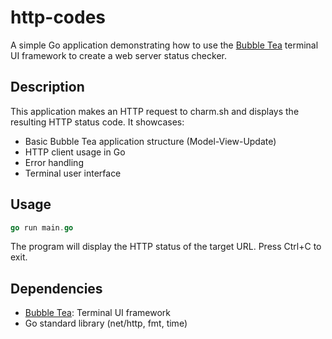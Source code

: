 # http-codes

A simple Go application demonstrating how to use the [Bubble Tea](https://github.com/charmbracelet/bubbletea) terminal UI framework to create a web server status checker.

## Description

This application makes an HTTP request to charm.sh and displays the resulting HTTP status code. It showcases:

- Basic Bubble Tea application structure (Model-View-Update)
- HTTP client usage in Go
- Error handling
- Terminal user interface

## Usage

```go
go run main.go
```

The program will display the HTTP status of the target URL. Press Ctrl+C to exit.

## Dependencies

- [Bubble Tea](https://github.com/charmbracelet/bubbletea): Terminal UI framework
- Go standard library (net/http, fmt, time)
